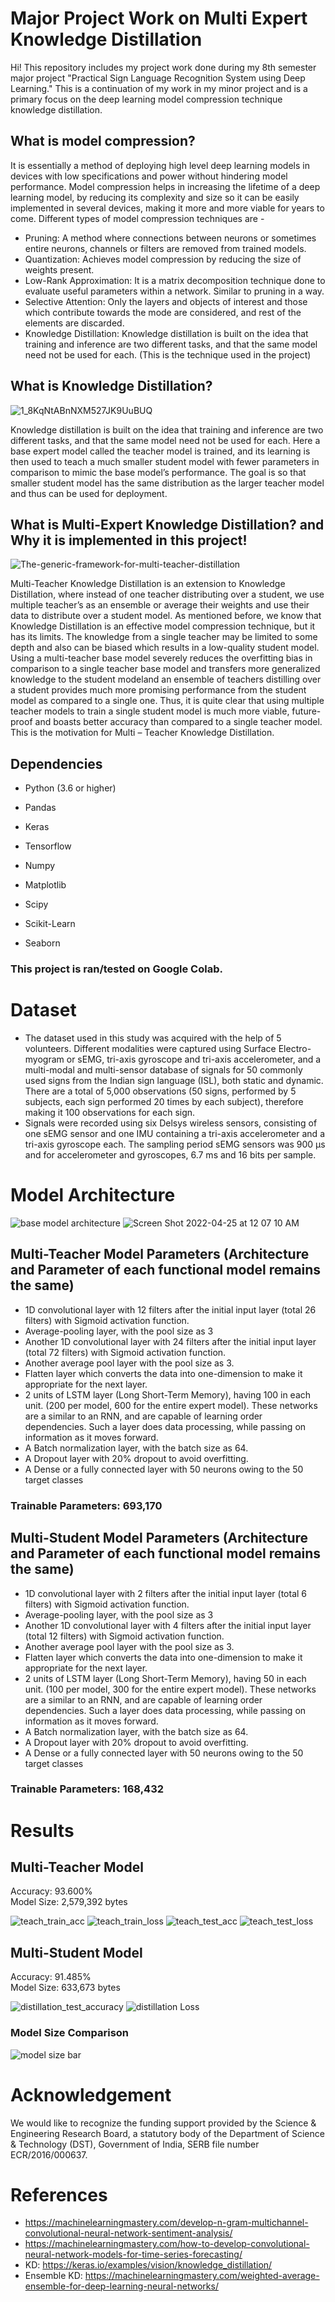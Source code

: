 # Major Project Work on Multi Expert Knowledge Distillation
Hi! This repository includes my project work done during my 8th semester major project "Practical Sign Language Recognition System using Deep Learning."
This is a continuation of my work in my minor project and is a primary focus on the deep learning model compression technique knowledge distillation.

## What is model compression?
It is essentially a method of deploying high level deep learning models in devices with low specifications and power without hindering model performance. Model compression helps in increasing the lifetime of a deep learning model, by reducing its complexity and size so it can be easily implemented in several devices, making it more and more viable for years to come.
Different types of model compression techniques are - 
* Pruning: A method where connections between neurons or sometimes entire neurons, channels or filters are removed from trained models.
* Quantization: Achieves model compression by reducing the size of weights present.
* Low-Rank Approximation: It is a matrix decomposition technique done to evaluate useful parameters within a network. Similar to pruning in a way.
* Selective Attention: Only the layers and objects of interest and those which contribute towards the mode are considered, and rest of the elements are discarded.
* Knowledge Distillation: Knowledge distillation is built on the idea that training and inference are two different tasks, and that the same model need not be used for each. (This is the technique used in the project)

## What is Knowledge Distillation?
![1_8KqNtABnNXM527JK9UuBUQ](https://user-images.githubusercontent.com/102278418/183052478-bd426308-9eed-4a9b-9bef-10227f193927.jpeg)

Knowledge distillation is built on the idea that training and inference are two different tasks, and that the same model need not be used for each. Here a base expert model called the teacher model is trained, and its learning is then used to teach a much smaller student model with fewer parameters in comparison to mimic the base model’s performance. The goal is so that smaller student model has the same distribution as the larger teacher model and thus can be used for deployment.

## What is Multi-Expert Knowledge Distillation? and Why it is implemented in this project! 
![The-generic-framework-for-multi-teacher-distillation](https://user-images.githubusercontent.com/102278418/183052443-dd5f961b-abb0-4a3c-9a53-87ba5309a953.png)

Multi-Teacher Knowledge Distillation is an extension to Knowledge Distillation, where instead of one teacher distributing over a student, we use multiple teacher’s as an ensemble or average their weights and use their data to distribute over a student model. As mentioned before, we know that Knowledge Distillation is an effective model compression technique, but it has its limits. The knowledge from a single teacher may be limited to some depth and also can be biased which results in a low-quality student model. Using a multi-teacher base model severely reduces the overfitting bias in comparison to a single teacher base model and transfers more generalized knowledge to the student modeland an ensemble of teachers distilling over a student provides much more promising performance from the student model as compared to a single one. Thus, it is quite clear that using multiple teacher models to train a single student model is much more viable, future-proof and boasts better accuracy than compared to a single teacher model. This is the motivation for Multi – Teacher Knowledge Distillation.

## Dependencies
* Python (3.6 or higher)

* Pandas
* Keras 
* Tensorflow 
* Numpy 
* Matplotlib 
* Scipy 
* Scikit-Learn 
* Seaborn 

### This project is ran/tested on Google Colab. 

# Dataset 
* The dataset used in this study was acquired with the help of 5 volunteers. Different modalities were captured using Surface Electro-myogram or sEMG, tri-axis gyroscope and tri-axis accelerometer, and a multi-modal and multi-sensor database of signals for 50 commonly used signs from the Indian sign language (ISL), both static and dynamic. There are a total of 5,000 observations (50 signs, performed by 5 subjects, each sign performed 20 times by each subject), therefore making it 100 observations for each sign.
* Signals were recorded using six Delsys wireless sensors, consisting of one sEMG sensor and one IMU containing a tri-axis accelerometer and a tri-axis gyroscope each. The sampling period sEMG sensors was 900 μs and for accelerometer and gyroscopes, 6.7 ms and 16 bits per sample.

# Model Architecture
![base model architecture](https://user-images.githubusercontent.com/102278418/183045777-7aac6470-e340-4b3d-9c12-5595e0503a4a.png)
![Screen Shot 2022-04-25 at 12 07 10 AM](https://user-images.githubusercontent.com/102278418/183052209-f1592747-ff31-4fde-bb96-c97437f64f13.png)
## Multi-Teacher Model Parameters (Architecture and Parameter of each functional model remains the same)
* 1D convolutional layer with 12 filters after the initial input layer (total 26 filters) with Sigmoid activation function.
* Average-pooling layer, with the pool size as 3
* Another 1D convolutional layer with 24 filters after the initial input layer (total 72 filters) with Sigmoid activation function.
* Another average pool layer with the pool size as 3.
* Flatten layer which converts the data into one-dimension to make it appropriate for the next layer.
* 2 units of LSTM layer (Long Short-Term Memory), having 100 in each unit. (200 per model, 600 for the entire expert model). These networks are a similar to an RNN, and are capable of learning order dependencies. Such a layer does data processing, while passing on information as it moves forward.
* A Batch normalization layer, with the batch size as 64.
* A Dropout layer with 20% dropout to avoid overfitting.
* A Dense or a fully connected layer with 50 neurons owing to the 50 target classes
### Trainable Parameters: 693,170


## Multi-Student Model Parameters (Architecture and Parameter of each functional model remains the same)
* 1D convolutional layer with 2 filters after the initial input layer (total 6 filters) with Sigmoid activation function.
* Average-pooling layer, with the pool size as 3
* Another 1D convolutional layer with 4 filters after the initial input layer (total 12 filters) with Sigmoid activation function.
* Another average pool layer with the pool size as 3.
* Flatten layer which converts the data into one-dimension to make it appropriate for the next layer.
* 2 units of LSTM layer (Long Short-Term Memory), having 50 in each unit. (100 per model, 300 for the entire expert model). These networks are a similar to an RNN, and are capable of learning order dependencies. Such a layer does data processing, while passing on information as it moves forward.
* A Batch normalization layer, with the batch size as 64.
* A Dropout layer with 20% dropout to avoid overfitting.
* A Dense or a fully connected layer with 50 neurons owing to the 50 target classes
### Trainable Parameters: 168,432

# Results
## Multi-Teacher Model 
Accuracy: 93.600%  
Model Size: 2,579,392 bytes

![teach_train_acc](https://user-images.githubusercontent.com/102278418/183049716-b51d9478-5dd9-4db5-89a0-24c367c62f4a.jpg)
![teach_train_loss](https://user-images.githubusercontent.com/102278418/183049786-744fc441-b362-4d3e-87bb-243012ce9782.jpg)
![teach_test_acc](https://user-images.githubusercontent.com/102278418/183047675-00d9ade3-d2c7-48d9-8b1f-c1c1520b94b4.jpg)
![teach_test_loss](https://user-images.githubusercontent.com/102278418/183049869-b387694b-9c92-4280-940a-37a8b97e223a.jpg)

## Multi-Student Model 
Accuracy: 91.485%  
Model Size: 633,673 bytes

![distillation_test_accuracy](https://user-images.githubusercontent.com/102278418/183050108-66dcbcb1-2632-4bf8-af8e-93228bc4f4a6.jpg)
![distillation Loss](https://user-images.githubusercontent.com/102278418/183050268-0b11fb5b-7b78-41b8-a239-938caae7446d.jpg)

### Model Size Comparison
![model size bar](https://user-images.githubusercontent.com/102278418/183050629-d7221d23-e451-4093-9ebd-a28bd3e70bd3.jpg)

# Acknowledgement
We would like to recognize the funding support provided by the Science & Engineering Research Board, a statutory body of the Department of Science & Technology (DST), Government of India, SERB file number ECR/2016/000637.

# References
* https://machinelearningmastery.com/develop-n-gram-multichannel-convolutional-neural-network-sentiment-analysis/
* https://machinelearningmastery.com/how-to-develop-convolutional-neural-network-models-for-time-series-forecasting/
* KD: https://keras.io/examples/vision/knowledge_distillation/
* Ensemble KD: https://machinelearningmastery.com/weighted-average-ensemble-for-deep-learning-neural-networks/

